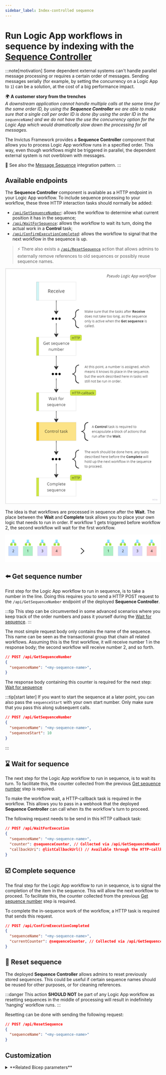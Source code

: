 ```yaml
---
sidebar_label: Index-controlled sequence
---
```


# Run Logic App workflows in sequence by indexing with the <u>Sequence Controller</u>

:::note[motivation]
Some dependent external systems can't handle parallel message processing or requires a certain order of messages. Sending messages serially (for example, by setting the concurrency on a Logic App to `1`) can be a solution, at the cost of a big performance impact.

🌍 **A customer story from the trenches** <br/>
*A downstream application cannot handle multiple calls at the same time for the same order ID, by using the **Sequence Controller** we are able to make sure that a single call per order ID is done (by using the order ID in the `sequenceName`) and we do not have the use the concurrency option for the Logic App which would dramatically slow down the processing for all messages.*

The Invictus Framework provides a **Sequence Controller** component that allows you to process Logic App workflow runs in a specified order. This way, even though workflows might be triggered in parallel, the dependent external system is not overblown with messages.

🔗 See also the [Message Sequence](https://www.enterpriseintegrationpatterns.com/patterns/messaging/MessageSequence.html) integration pattern.
:::

## Available endpoints
The **Sequence Controller** component is available as a HTTP endpoint in your Logic App workflow. To include sequence processing to your workflow, these three HTTP interaction tasks should normally be added:

* [`/api/GetSequenceNumber`](#️-get-sequence-number): allows the workflow to determine what current position it has in the sequence;
* [`/api/WaitForSequence`](#-wait-for-sequence): allows the workflow to wait its turn, doing the actual work in a **Control** task;
* [`/api/ConfirmExecutionCompleted`](#️-complete-sequence): allows the workflow to signal that the next workflow in the sequence is up.

> ⚡ There also exists a [`/api/ResetSequence`](#-reset-sequence) action that allows admins to externally remove references to old sequences or possibly reuse sequence names.

![Pseudo Logic App workflow with Sequence Controller](/images/framework/pseudo-logic-app-w-sequence-controller.png)

The idea is that workflows are processed in sequence after the **Wait**. The place between the **Wait** and **Complete** task allows you to place your own logic that needs to run in order. If workflow 1 gets triggered before workflow 2, the second workflow will wait for the first workflow.

![Pseudo Logic App workflow runs with Sequence Controller](/images/framework/pseudo-logic-app-workflow-runs-w-sequence-controller.png)

## ⬅️ Get sequence number

First step for the Logic App workflow to run in sequence, is to take a number in the line. Doing this requires you to send a HTTP POST request to the `/api/GetSequenceNumber` endpoint of the deployed **Sequence Controller**.

:::tip
This step can be circumvented in some advanced scenarios where you keep track of the order numbers and pass it yourself during the [Wait for sequence](#-wait-for-sequence).
:::

The most simple request body only contains the name of the sequence. This name can be seen as the transactional group that chain all related workflows. Assuming this is the first workflow, it will receive number 1 in the response body; the second workflow will receive number 2, and so forth.

```json
// POST /api/GetSequenceNumber
{
  "sequenceName": "<my-sequence-name>",
}
```

The response body containing this counter is required for the next step: [Wait for sequence](#-wait-for-sequence)

:::tip[start later]
If you want to start the sequence at a later point, you can also pass the `sequenceStart` with your own start number. Only make sure that you pass this along subsequent calls.
```json
// POST /api/GetSequenceNumber
{
  "sequenceName": "<my-sequence-name>",
  "sequenceStart": 10
}
```
:::

## ⌛ Wait for sequence

The next step for the Logic App workflow to run in sequence, is to wait its turn. To facilitate this, the counter collected from the previous [Get sequence number](#️-get-sequence-number) step is required.

To make the workflow wait, a HTTP-callback task is required in the workflow. This allows you to pass in a webhook that the deployed **Sequence Controller** can call when its the workflow's turn to proceed.

The following request needs to be send in this HTTP callback task:

```json
// POST /api/WaitForExecution
{
  "sequenceName": "<my-sequence-name>",
  "counter": @sequenceCounter, // Collected via /api/GetSequenceNumber.
  "callbackUri": @listCallbackUrl() // Available through the HTTP-callback task.
}
```

## ☑️ Complete sequence

The final step for the Logic App workflow to run in sequence, is to signal the completion of the item in the sequence. This will allow the next workflow to proceed. To facilitate this, the counter collected from the previous [Get sequence number](#️-get-sequence-number) step is required.

To complete the in-sequence work of the workflow, a HTTP task is required that sends this request.

```json
// POST /api/ConfirmExecutionCompleted
{
  "sequenceName": "<my-sequence-name>",
  "currentCounter": @sequenceCounter, // Collected via /api/GetSequenceNumber
}
```

## 🔄 Reset sequence

The deployed **Sequence Controller** allows admins to reset previously stored sequences. This could be useful if certain sequence names should be reused for other purposes, or for cleaning references.

:::danger
This action **SHOULD NOT** be part of any Logic App workflow as resetting sequences in the middle of processing will result in indefinitely 'hanging' workflow runs.
:::

Resetting can be done with sending the following request:

```json
// POST /api/ResetSequence
{
  "sequenceName": "<my-sequence-name>"
}
```

## Customization

<details>
<summary>**Related Bicep parameters**</summary>

The following Bicep parameters control the inner workings of the **Sequence Controller** component. See the [release pipeline step of the deployment of the Invictus Framework](./installation/index.mdx) to learn more.

| Bicep parameter | Default | Description |
| --------------- | ------- | ----------- |
| `storageAccountName` | `invictus{resourcePrefix}store` | The name of the Azure Storage Account (used by other Framework components as well) where the `sequencecontroller` Azure Blob Storage container will be located where Azure Logic App workflow sequences are stored. |
| `sequenceControllerScaling` | `{ cpuResources: '0.5', memoryResources: '1.0Gi', scaleMaxReplicas: 1, scaleMinReplicas: 0, concurrentRequests: 10 }` | The Container App options to control scaling. See [scaling rules in Azure Container Apps](https://learn.microsoft.com/en-us/azure/container-apps/scale-app?pivots=container-apps-bicep#custom). |
| `sequenceControllerFunctionName` | `inv-${resourcePrefix}-seqcontroller` | The name of the Azure Container App to be created for the **Sequence Controller** component. |

</details>
